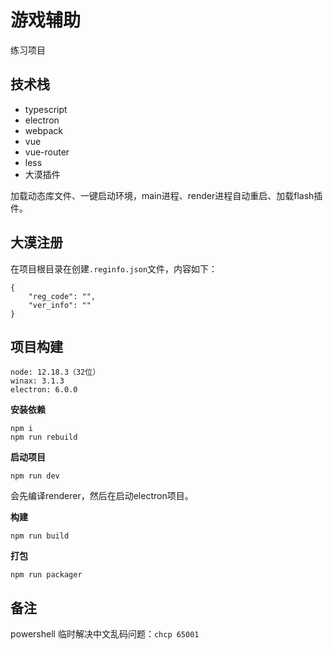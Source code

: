 
# 游戏辅助

练习项目

## 技术栈

- typescript
- electron
- webpack
- vue
- vue-router
- less
- 大漠插件

加载动态库文件、一键启动环境，main进程、render进程自动重启、加载flash插件。

## 大漠注册

在项目根目录在创建`.reginfo.json`文件，内容如下：

```
{
    "reg_code": "",
    "ver_info": ""
}
```

## 项目构建

```
node: 12.18.3（32位）
winax: 3.1.3
electron: 6.0.0
```

**安装依赖**

```
npm i
npm run rebuild
```

**启动项目**

```
npm run dev
```

会先编译renderer，然后在启动electron项目。

**构建**

```
npm run build
```

**打包**

```
npm run packager
```

## 备注

powershell 临时解决中文乱码问题：`chcp 65001`